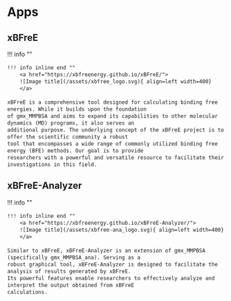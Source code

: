 # Apps 

## xBFreE 

!!! info ""

    !!! info inline end ""
        <a href="https://xbfreenergy.github.io/xBFreE/">
        ![Image title](/assets/xbfree_logo.svg){ align=left width=400}
        </a>

    xBFreE is a comprehensive tool designed for calculating binding free energies. While it builds upon the foundation 
    of gmx_MMPBSA and aims to expand its capabilities to other molecular dynamics (MD) programs, it also serves an 
    additional purpose. The underlying concept of the xBFreE project is to offer the scientific community a robust 
    tool that encompasses a wide range of commonly utilized binding free energy (BFE) methods. Our goal is to provide 
    researchers with a powerful and versatile resource to facilitate their investigations in this field. 
        

## xBFreE-Analyzer

!!! info  ""
    
    !!! info inline end ""
        <a href="https://xbfreenergy.github.io/xBFreE-Analyzer/">
        ![Image title](/assets/xbfree-ana_logo.svg){ align=left width=400}
        </a>

    Similar to xBFreE, xBFreE-Analyzer is an extension of gmx_MMPBSA (specifically gmx_MMPBSA_ana). Serving as a 
    robust graphical tool, xBFreE-Analyzer is designed to facilitate the analysis of results generated by xBFreE. 
    Its powerful features enable researchers to effectively analyze and interpret the output obtained from xBFreE 
    calculations.
